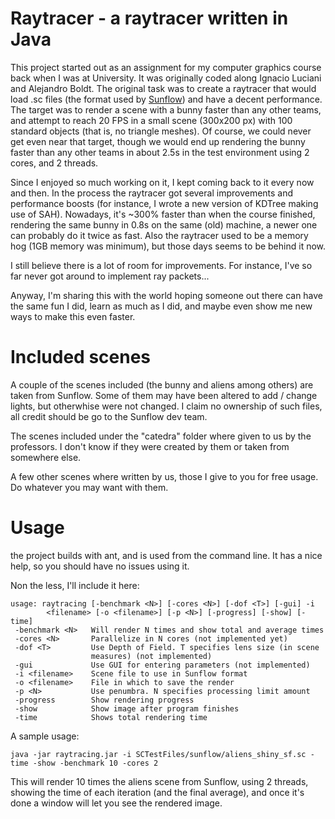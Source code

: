 # Raytracer - a raytracer written in Java

This project started out as an assignment for my computer graphics course back when I was at University. It was originally coded along Ignacio Luciani and Alejandro Boldt. The original task was to create a raytracer that would load .sc files (the format used by [Sunflow](http://sunflow.sourceforge.net/)) and have a decent performance. The target was to render a scene with a bunny faster than any other teams, and attempt to reach 20 FPS in a small scene (300x200 px) with 100 standard objects (that is, no triangle meshes). Of course, we could never get even near that target, though we would end up rendering the bunny faster than any other teams in about 2.5s in the test environment using 2 cores, and 2 threads.

Since I enjoyed so much working on it, I kept coming back to it every now and then. In the process the raytracer got several improvements and performance boosts (for instance, I wrote a new version of KDTree making use of SAH). Nowadays, it's ~300% faster than when the course finished, rendering the same bunny in 0.8s on the same (old) machine, a newer one can probably do it twice as fast. Also the raytracer used to be a memory hog (1GB memory was minimum), but those days seems to be behind it now.

I still believe there is a lot of room for improvements. For instance, I've so far never got around to implement ray packets...

Anyway, I'm sharing this with the world hoping someone out there can have the same fun I did, learn as much as I did, and maybe even show me new ways to make this even faster.

# Included scenes

A couple of the scenes included (the bunny and aliens among others) are taken from Sunflow. Some of them may have been altered to add / change lights, but otherwhise were not changed. I claim no ownership of such files, all credit should be go to the Sunflow dev team.

The scenes included under the "catedra" folder where given to us by the professors. I don't know if they were created by them or taken from somewhere else.

A few other scenes where written by us, those I give to you for free usage. Do whatever you may want with them.

# Usage

the project builds with ant, and is used from the command line. It has a nice help, so you should have no issues using it.

Non the less, I'll include it here:

	usage: raytracing [-benchmark <N>] [-cores <N>] [-dof <T>] [-gui] -i
	        <filename> [-o <filename>] [-p <N>] [-progress] [-show] [-time]
	 -benchmark <N>   Will render N times and show total and average times
	 -cores <N>       Parallelize in N cores (not implemented yet)
	 -dof <T>         Use Depth of Field. T specifies lens size (in scene
	                  measures) (not implemented)
	 -gui             Use GUI for entering parameters (not implemented)
	 -i <filename>    Scene file to use in Sunflow format
	 -o <filename>    File in which to save the render
	 -p <N>           Use penumbra. N specifies processing limit amount
	 -progress        Show rendering progress
	 -show            Show image after program finishes
	 -time            Shows total rendering time

A sample usage:

	java -jar raytracing.jar -i SCTestFiles/sunflow/aliens_shiny_sf.sc -time -show -benchmark 10 -cores 2

This will render 10 times the aliens scene from Sunflow, using 2 threads, showing the time of each iteration (and the final average), and once it's done a window will let you see the rendered image.

